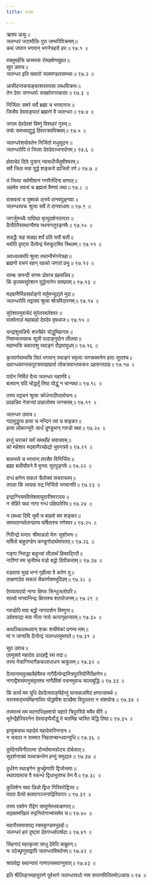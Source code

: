 ```yaml
---
title: ०९७

---
```

ऋषय ऊचुः॥  
जलन्धरं जटामौलिः पुरा जम्भरिविक्रमम्॥  
कथं जघान भगवान् भगनेत्रहरो हरः॥ ९७.१ ॥  
  
वक्तुमर्हसि चास्माकं रोमहर्षणसुव्रत॥  
सूत उवाच॥  
जलन्धर इति ख्यातो जलमण्डलसम्भवः॥ ९७.२ ॥  
  
आसीदन्तकसङ्काशस्तपसा लब्धविक्रमः॥  
तेन देवाः सगन्धर्वाः सयक्षोरगराक्षसाः॥ ९७.३ ॥  
  
निर्जिताः समरे सर्वे ब्रह्मा च भगवानजः॥  
जित्वैव देवसङ्घातं ब्रह्माणं वै जलन्धरः॥ ९७.४ ॥  
  
जगाम देवदेवशं विष्णुं विश्वहरं गुरुम्॥  
तयोः समभवद्युद्धं दिवारत्रमविश्रमम्॥ ९७.५ ॥  
  
जलन्धरेशयोस्तेन निर्जितो मधुसूदनः॥  
जलन्धरोपि तं जित्वा देवदेवञ्जनार्दनम्॥ ९७.६ ॥  
  
प्रोवाचेदं दितेः पुत्रान् न्यायधीर्जेतुमीश्वरम्॥  
सर्वे जिता मया युद्धे शङ्करो ह्यजितो रणे॥ ९७.७ ॥  
  
तं जित्वा सर्वमीशानं गणपैर्नदिना क्षणात्॥  
अहमेव भवत्वं च ब्रह्मत्वं वैष्णवं तथा॥ ९७.८ ॥  
  
वासवत्वं च युष्माकं दास्ये दानवपुङ्गवाः॥  
जलन्धरवचः श्रुत्वा सर्वे ते दानवाधमाः॥ ९७.९ ॥  
  
जगर्जुरुच्चैः पापिष्ठा मृत्युदर्शनतत्पराः॥  
दैत्यैरेतैस्तथान्यैश्च रथनागतुरङ्गमैः॥ ९७.१० ॥  
  
सन्नद्धैः सह सन्नह्य शर्वं प्रति ययौ बली॥  
भवोपि दृष्ट्वा दैत्येन्द्रं मेरुकूटमिव स्थितम्॥ ९७.११ ॥  
  
अवध्यत्वमपि श्रुत्वा तथान्यैर्भगनेत्रहा॥  
ब्रह्मणो वचनं रक्षन् रक्षको जगतां प्रभुः॥ ९७.१२ ॥  
  
साम्बः सनन्दी सगमः प्रोवाच प्रहसन्निव॥  
किं कृत्यमसुरेशान युद्धेनानेन साम्प्रतम्॥ ९७.१३ ॥  
  
मद्बाणैर्भिन्नसर्वाङ्गो मर्तुमभ्युद्यते मुदा॥  
जलन्धरोपि तद्वाक्यं श्रुत्वा श्रोत्रविदारणम्॥ ९७.१४ ॥  
  
सुरेश्वरमुवाचेदं सुरेतरबलेश्वरः॥  
वाक्येनालं महाबाहो देवदेव वृषध्वज॥ ९७.१५ ॥  
  
चन्द्रांशुसन्निभैः शस्त्रैर्हर योद्धुमिहागतः॥  
निशम्यास्यवचः शूली पादाङ्गुष्ठेन लीलया॥  
महाम्भसि चकाराशु रथाङ्गं रौद्रमायुधम्॥ ९७.१६ ॥  
  
कृत्वार्णवाम्भसि सितं भगवान् रथाङ्गं स्मृत्वा जगत्त्रयमनेन हताः सुराश्च॥  
दक्षान्धकान्तकपुरत्रययज्ञहर्ता लोकत्रयान्तककरः प्रहसन्तदाह॥ ९७.१७ ॥  
  
पादेन निर्मितं दैत्य जलन्धर महार्णवे॥  
बलवान् यदि चोद्धर्तुं तिष्ठ योद्धुं न चान्यथा॥ ९७.१८ ॥  
  
तस्य तद्वचनं श्रुत्वा क्रोधेनादीप्तलोचनः॥  
प्रदहन्निव नेत्राभ्यां प्राहालोक्य जगत्त्रयम्॥ ९७.१९ ॥  
  
जलन्धर उवाच॥  
गदामुद्धृत्य हत्वा च नन्दिनं त्वां च शङ्कर॥  
हत्वा लोकान्सुरैः सार्धं डुण्डुभान् गरुडो यथा॥ ९७.२० ॥  
  
हन्तुं चराचरं सर्वं समर्थोहं सवासवम्॥  
को महेश्वर मद्बाणैरच्छेद्यो भुवनत्रये॥ ९७.२१ ॥  
  
बालभावे च भगवान् तपसैव विनिर्जितः॥  
ब्रह्मा बलीयौवने वै मुनयः सुरपुङ्गवैः॥ ९७.२२ ॥  
  
दग्धं क्षणेन सकलं त्रैलोक्यं सचराचरम्॥  
तपसा किं त्वयया रुद्र निर्जितो भगवानपि॥ ९७.२३ ॥  
  
इन्द्राग्नियमवित्तेशवायुवारीश्वरादयः॥  
न सेहिरे यथा नागा गन्धं पक्षिपतेरिव॥ ९७.२४ ॥  
  
न लब्ध्वा दिवि भूमौ च बाहवो मम शङ्कर॥  
समस्तान्पर्वतान्प्राप्य घर्षिताश्च गणेश्वर॥ ९७.२५ ॥  
  
गिरीन्द्रो मन्दरः श्रीमान्नलो मेरुः सुशोभनः॥  
घर्षितो बाहुदण्डेन कण्डूनोदार्थमापतत्॥ ९७.२६ ॥  
  
गङ्गा निरुद्धा बाहुभ्यां लीलार्थं हिमवद्गिरौ॥  
नारीणां मम भृत्यैश्च वज्रो बद्धो दिवौकसाम्॥ ९७.२७ ॥  
  
वडवाया मुखं भग्नं गृहीत्वा वै करेण तु॥  
तत्क्षणादेव सकलं चैकार्णवमभूदिदम्॥ ९७.२८ ॥  
  
ऐरावतादयो नागाः क्षिप्तः सिन्धुजलोपरि॥  
सरथो भगवानिन्द्रः क्षिप्तश्च शतयोजनम्॥ ९७.२९ ॥  
  
गरुडोपि मया बद्धो नागपाशेन विष्णुना॥  
उर्वश्याद्या मया नीता नार्यः कारागृहान्तरम्॥ ९७.३० ॥  
  
कथञ्चिल्लब्धवान् शक्रः शचीमेकां प्रणम्य माम्॥  
मां न जानासि दैत्येन्द्रं जलन्धरमुमापते॥ ९७.३१ ॥  
  
सूत उवाच॥  
एवमुक्तो महादेवः प्रादहद्वै रथं तदा॥  
तस्य नेत्राग्निभागैककलाधाधन चाकुलम्॥ ९७.३२ ॥  
  
दैत्यानामतुलबलैर्हयैश्च नागैर्दैत्येन्द्रास्त्रिपुररिपोर्निरीक्षणेन॥  
नागाद्वैशसमनुसंवृतश्च नागैर्देवेशं वचनमुवाच चाल्पबुद्धिः॥ ९७.३३ ॥  
  
किं कार्यं मम युधि देवदैत्यसङ्घैर्हन्तुं यत्सकलमिदं क्षणात्समर्थः॥  
यत्तस्माद्भयमिहनास्ति योद्धमीश वाञ्छैषा विपुलतरा न संशयोत्रः॥ ९७.३४ ॥  
  
तस्मात्त्वं मम मदनारिदक्षशत्रो यज्ञारे त्रिपुररिपो ममैव वीरैः॥  
भूतेन्द्रैर्हरिवदनेन देवसङ्घैर्योद्धुं ते बलमिह चास्ति चेद्धि तिष्ठ॥ ९७.३५ ॥  
  
इत्युक्त्वाथ महादेवं महादेवारिनन्दनः॥  
न चचाल न सस्मार निहतान्बान्धवान्युधि॥ ९७.३६ ॥  
  
दुर्मदेनाविनीतात्मा दोर्भ्यामास्फोट्य दोर्बलात्॥  
सुदर्शनाख्यं यच्चक्रन्तेन हन्तुं समुद्यतः॥ ९७.३७ ॥  
  
दुर्धरेण रथाङ्गेन कुच्छ्रेणापि द्विजोत्तमाः॥  
स्थापयामास वै स्कन्धे द्विधाभूतश्च तेन वै॥ ९७.३८ ॥  
  
कुलिशेन यथा छिन्नो द्विधा गिरिवरोद्विजाः॥  
पपात दैत्यो बलवानञ्जनाद्रिरिवापरः॥ ९७.३९ ॥  
  
तस्य रक्तेन रौद्रेण सम्पूर्णमभवत्क्षणात्॥  
तद्रक्तमखिलं रुद्रनियोगान्मांसमेव च॥ ९७.४० ॥  
  
महारौरवमासाद्य रक्तकुण्डमभूदहो॥  
जलन्धरं हतं दृष्ट्वा देवगन्धर्वपार्षदाः॥ ९७.४१ ॥  
  
सिंहनादं महत्कृत्वा साधु देवेति चाब्रुवन्॥  
यः पठेच्छृणुयाद्वापि जलन्धरविमर्दनम्॥ ९७.४२ ॥  
  
श्रावयेद्वा यथान्यायं गाणपत्यमवाप्नुयात्॥ ९७.४३ ॥  
  
इति श्रीलिङ्गमहापुराणे पूर्वभागे जलन्धरवधो नाम सप्तनवितितमोऽध्यायः॥ ९७ ॥